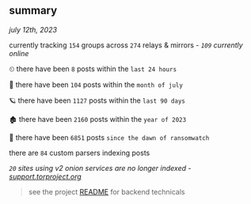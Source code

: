 
## summary
_july 12th, 2023_

currently tracking `154` groups across `274` relays & mirrors - _`109` currently online_

⏲ there have been `8` posts within the `last 24 hours`

🦈 there have been `104` posts within the `month of july`

🪐 there have been `1127` posts within the `last 90 days`

🏚 there have been `2160` posts within the `year of 2023`

🦕 there have been `6851` posts `since the dawn of ransomwatch`

there are `84` custom parsers indexing posts

_`20` sites using v2 onion services are no longer indexed - [support.torproject.org](https://support.torproject.org/onionservices/v2-deprecation/)_

> see the project [README](https://github.com/joshhighet/ransomwatch#ransomwatch--) for backend technicals
